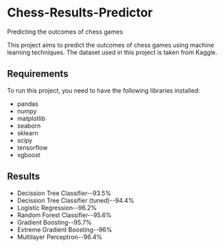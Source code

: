 # Chess-Results-Predictor

Predicting the outcomes of chess games

This project aims to predict the outcomes of chess games using machine learning techniques. The dataset used in this project is taken from Kaggle.

## Requirements

To run this project, you need to have the following libraries installed:  
* pandas  
* numpy  
* matplotlib  
* seaborn  
* sklearn  
* scipy 
* tensorflow
* xgboost 

## Results
* Decission Tree Classifier--93.5%
* Decission Tree Classifier (tuned)--94.4%
* Logistic Regression--96.2%
* Random Forest Classifier--95.6%
* Gradient Boosting--95.7%
* Extreme Gradient Boosting--96%
* Multilayer Perceptron--96.4%
